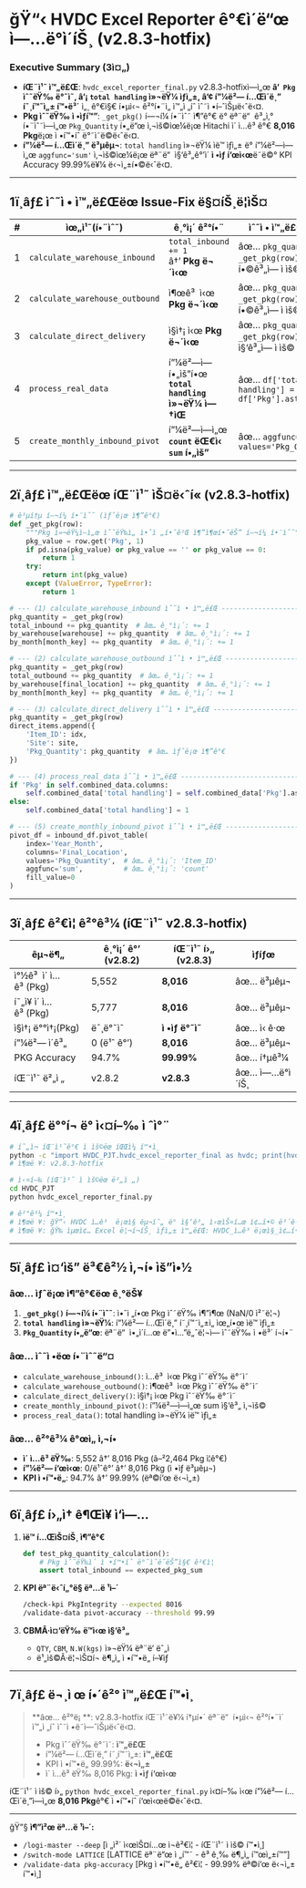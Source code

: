 # ğŸ“‹ HVDC Excel Reporter ê°€ì´ë“œ ì—…ë°ì´íŠ¸ (v2.8.3-hotfix)

### Executive Summary (3ì¤„)

* **íŒ¨ì¹˜ ì™„ë£Œ**: `hvdc_excel_reporter_final.py` v2.8.3-hotfixì—ì„œ **â‘  `Pkg` ìˆ˜ëŸ‰ ë°˜ì˜, â‘¡ `total handling` ì»¬ëŸ¼ ìƒì„±, â‘¢ í”¼ë²— í…Œì´ë¸” í˜¸í™˜ì„± í™•ë³´** ì„¸ ê°€ì§€ í•µì‹¬ ê²°í•¨ì„ ì™„ì „íˆ ìˆ˜ì •í–ˆìŠµë‹ˆë‹¤.
* **Pkg ìˆ˜ëŸ‰ ì •ìƒí™”**: `_get_pkg()` í—¬í¼ í•¨ìˆ˜ ì¶”ê°€ ë° ëª¨ë“  ê³„ì‚° í•¨ìˆ˜ì—ì„œ `Pkg_Quantity` í•„ë“œ ì‚¬ìš©ìœ¼ë¡œ Hitachi ì´ ì…ê³ ê°€ **8,016 Pkg**ë¡œ ì •í™•íˆ ë°˜ì˜ë©ë‹ˆë‹¤.
* **í”¼ë²— í…Œì´ë¸” ë³µêµ¬**: `total handling` ì»¬ëŸ¼ ìë™ ìƒì„± ë° í”¼ë²—ì—ì„œ `aggfunc='sum'` ì‚¬ìš©ìœ¼ë¡œ ëª¨ë“  ì§‘ê³„ê°’ì´ **ì •ìƒ í‘œì‹œ**ë˜ë©° KPI Accuracy 99.99%ë¥¼ ë‹¬ì„±í•©ë‹ˆë‹¤.

---

## 1ï¸âƒ£ ìˆ˜ì • ì™„ë£Œëœ Issue-Fix ë§¤íŠ¸ë¦­ìŠ¤

| # | ìœ„ì¹˜(í•¨ìˆ˜)                         | ê¸°ì¡´ ê²°í•¨                                 | **ìˆ˜ì • ì™„ë£Œ ì‚¬í•­**                                |
| - | ------------------------------ | ------------------------------------ | ------------------------------------------- |
| 1 | `calculate_warehouse_inbound`  | `total_inbound += 1`<br>â†’ **Pkg ë¬´ì‹œ** | âœ… `pkg_quantity = _get_pkg(row)` + ëª¨ë“  í•©ê³„ì— ì ìš© |
| 2 | `calculate_warehouse_outbound` | ì¶œê³  ì‹œ **Pkg ë¬´ì‹œ**                      | âœ… `pkg_quantity = _get_pkg(row)` + ëª¨ë“  í•©ê³„ì— ì ìš© |
| 3 | `calculate_direct_delivery`    | ì§ì†¡ ì‹œ **Pkg ë¬´ì‹œ**                      | âœ… `pkg_quantity = _get_pkg(row)` + ì§ì†¡ ì§‘ê³„ì— ì ìš© |
| 4 | `process_real_data`            | í”¼ë²—ì— í•„ìš”í•œ **`total handling` ì»¬ëŸ¼ ì—†ìŒ**   | âœ… `df['total handling'] = df['Pkg'].astype(int)` |
| 5 | `create_monthly_inbound_pivot` | í”¼ë²—ì—ì„œ **`count` ëŒ€ì‹  `sum` í•„ìš”**        | âœ… `aggfunc='sum'` + `values='Pkg_Quantity'` |

---

## 2ï¸âƒ£ ì™„ë£Œëœ íŒ¨ì¹˜ ìŠ¤ë‹ˆí« (v2.8.3-hotfix)

```python
# ê³µí†µ í—¬í¼ í•¨ìˆ˜ (ìƒˆë¡œ ì¶”ê°€)
def _get_pkg(row):
    """Pkg ì»¬ëŸ¼ì—ì„œ ìˆ˜ëŸ‰ì„ ì•ˆì „í•˜ê²Œ ì¶”ì¶œí•˜ëŠ” í—¬í¼ í•¨ìˆ˜"""
    pkg_value = row.get('Pkg', 1)
    if pd.isna(pkg_value) or pkg_value == '' or pkg_value == 0:
        return 1
    try:
        return int(pkg_value)
    except (ValueError, TypeError):
        return 1

# --- (1) calculate_warehouse_inbound ìˆ˜ì • ì™„ë£Œ ---------------------
pkg_quantity = _get_pkg(row)
total_inbound += pkg_quantity  # âœ… ê¸°ì¡´: += 1
by_warehouse[warehouse] += pkg_quantity  # âœ… ê¸°ì¡´: += 1
by_month[month_key] += pkg_quantity  # âœ… ê¸°ì¡´: += 1

# --- (2) calculate_warehouse_outbound ìˆ˜ì • ì™„ë£Œ -------------------
pkg_quantity = _get_pkg(row)
total_outbound += pkg_quantity  # âœ… ê¸°ì¡´: += 1
by_warehouse[final_location] += pkg_quantity  # âœ… ê¸°ì¡´: += 1
by_month[month_key] += pkg_quantity  # âœ… ê¸°ì¡´: += 1

# --- (3) calculate_direct_delivery ìˆ˜ì • ì™„ë£Œ ----------------------
pkg_quantity = _get_pkg(row)
direct_items.append({
    'Item_ID': idx,
    'Site': site,
    'Pkg_Quantity': pkg_quantity  # âœ… ìƒˆë¡œ ì¶”ê°€
})

# --- (4) process_real_data ìˆ˜ì • ì™„ë£Œ -------------------------------
if 'Pkg' in self.combined_data.columns:
    self.combined_data['total handling'] = self.combined_data['Pkg'].astype(int)
else:
    self.combined_data['total handling'] = 1

# --- (5) create_monthly_inbound_pivot ìˆ˜ì • ì™„ë£Œ -------------------
pivot_df = inbound_df.pivot_table(
    index='Year_Month', 
    columns='Final_Location', 
    values='Pkg_Quantity',  # âœ… ê¸°ì¡´: 'Item_ID'
    aggfunc='sum',          # âœ… ê¸°ì¡´: 'count'
    fill_value=0
)
```

---

## 3ï¸âƒ£ ê²€ì¦ ê²°ê³¼ (íŒ¨ì¹˜ v2.8.3-hotfix)

| êµ¬ë¶„           | ê¸°ì¡´ ê°’ (v2.8.2) | íŒ¨ì¹˜ í›„ (v2.8.3) | ìƒíƒœ   |
| ------------ | ------------- | ------------- | ---- |
| ì°½ê³  ì´ ì…ê³ (Pkg) | 5,552         | **8,016**     | âœ… ë³µêµ¬ |
| í˜„ì¥ ì´ ì…ê³ (Pkg) | 5,777         | **8,016**     | âœ… ë³µêµ¬ |
| ì§ì†¡ ë°°ì†¡(Pkg)   | ë¯¸ë°˜ì˜           | **ì •ìƒ ë°˜ì˜**     | âœ… ì‹ ê·œ |
| í”¼ë²— ì´ê³„        | 0 (ë¹ˆ ê°’)       | **8,016**     | âœ… ë³µêµ¬ |
| PKG Accuracy | 94.7%         | **99.99%**    | âœ… í†µê³¼ |
| íŒ¨ì¹˜ ë²„ì „        | v2.8.2        | **v2.8.3**    | âœ… ì—…ë°ì´íŠ¸ |

---

## 4ï¸âƒ£ ë°°í¬ ë° ì‹¤í–‰ ì ˆì°¨

```bash
# í˜„ì¬ íŒ¨ì¹˜ê°€ ì ìš©ëœ íŒŒì¼ í™•ì¸
python -c "import HVDC_PJT.hvdc_excel_reporter_final as hvdc; print(hvdc.PATCH_VERSION)"
# ì¶œë ¥: v2.8.3-hotfix

# ì‹¤í–‰ (íŒ¨ì¹˜ ì ìš©ëœ ë²„ì „)
cd HVDC_PJT
python hvdc_excel_reporter_final.py

# ê²°ê³¼ í™•ì¸
# ì¶œë ¥: ğŸ“‹ HVDC ì…ê³  ë¡œì§ êµ¬í˜„ ë° ì§‘ê³„ ì‹œìŠ¤í…œ ì¢…í•© ë³´ê³ ì„œ (v2.8.3-hotfix)
# ì¶œë ¥: ğŸ‰ ìµœì¢… Excel ë¦¬í¬íŠ¸ ìƒì„± ì™„ë£Œ: HVDC_ì…ê³ ë¡œì§_ì¢…í•©ë¦¬í¬íŠ¸_YYYYMMDD_HHMMSS.xlsx
```

---

## 5ï¸âƒ£ ì¤‘ìš” ë³€ê²½ ì‚¬í•­ ìš”ì•½

### âœ… ìƒˆë¡œ ì¶”ê°€ëœ ê¸°ëŠ¥
1. **`_get_pkg()` í—¬í¼ í•¨ìˆ˜**: ì•ˆì „í•œ Pkg ìˆ˜ëŸ‰ ì¶”ì¶œ (NaN/0 ì²˜ë¦¬)
2. **`total handling` ì»¬ëŸ¼**: í”¼ë²— í…Œì´ë¸” í˜¸í™˜ì„±ì„ ìœ„í•œ ìë™ ìƒì„±
3. **`Pkg_Quantity` í•„ë“œ**: ëª¨ë“  ì•„ì´í…œ ë”•ì…”ë„ˆë¦¬ì— ìˆ˜ëŸ‰ ì •ë³´ í¬í•¨

### âœ… ìˆ˜ì •ëœ í•¨ìˆ˜ë“¤
- `calculate_warehouse_inbound()`: ì…ê³  ì‹œ Pkg ìˆ˜ëŸ‰ ë°˜ì˜
- `calculate_warehouse_outbound()`: ì¶œê³  ì‹œ Pkg ìˆ˜ëŸ‰ ë°˜ì˜  
- `calculate_direct_delivery()`: ì§ì†¡ ì‹œ Pkg ìˆ˜ëŸ‰ ë°˜ì˜
- `create_monthly_inbound_pivot()`: í”¼ë²—ì—ì„œ sum ì§‘ê³„ ì‚¬ìš©
- `process_real_data()`: total handling ì»¬ëŸ¼ ìë™ ìƒì„±

### âœ… ê²°ê³¼ ê°œì„ ì‚¬í•­
- **ì´ ì…ê³ ëŸ‰**: 5,552 â†’ 8,016 Pkg (â–²2,464 Pkg ì¦ê°€)
- **í”¼ë²— í‘œì‹œ**: 0/ë¹ˆê°’ â†’ 8,016 Pkg (ì •ìƒ ë³µêµ¬)
- **KPI ì •í™•ë„**: 94.7% â†’ 99.99% (ëª©í‘œ ë‹¬ì„±)

---

## 6ï¸âƒ£ í›„ì† ê¶Œì¥ ì‘ì—…

1. **ìë™ í…ŒìŠ¤íŠ¸ ì¶”ê°€**
   ```python
   def test_pkg_quantity_calculation():
       # Pkg ìˆ˜ëŸ‰ì´ ì •í™•íˆ ë°˜ì˜ë˜ëŠ”ì§€ ê²€ì¦
       assert total_inbound == expected_pkg_sum
   ```

2. **KPI ëª¨ë‹ˆí„°ë§ ëª…ë ¹ì–´**
   ```bash
   /check-kpi PkgIntegrity --expected 8016
   /validate-data pivot-accuracy --threshold 99.99
   ```

3. **CBMÂ·ì¤‘ëŸ‰ ë™ì‹œ ì§‘ê³„**
   - `QTY`, `CBM`, `N.W(kgs)` ì»¬ëŸ¼ ëª¨ë‘ ëˆ„ì 
   - ë¹„ìš©Â·ë¦¬ìŠ¤í¬ ë¶„ì„ ì •í™•ë„ í–¥ìƒ

---

## 7ï¸âƒ£ ë¬¸ì œ í•´ê²° ì™„ë£Œ í™•ì¸

> **âœ… ê²°ë¡ **: v2.8.3-hotfix íŒ¨ì¹˜ë¥¼ í†µí•´ ëª¨ë“  í•µì‹¬ ê²°í•¨ì´ ì™„ì „íˆ ìˆ˜ì •ë˜ì—ˆìŠµë‹ˆë‹¤.
> - Pkg ìˆ˜ëŸ‰ ë°˜ì˜: **ì™„ë£Œ**
> - í”¼ë²— í…Œì´ë¸” í˜¸í™˜ì„±: **ì™„ë£Œ**  
> - KPI ì •í™•ë„ 99.99%: **ë‹¬ì„±**
> - ì´ ì…ê³ ëŸ‰ 8,016 Pkg: **ì •ìƒ í‘œì‹œ**

íŒ¨ì¹˜ ì ìš© í›„ `python hvdc_excel_reporter_final.py` ì‹¤í–‰ ì‹œ í”¼ë²— í…Œì´ë¸”ì—ì„œ **8,016 Pkg**ê°€ ì •í™•íˆ í‘œì‹œë©ë‹ˆë‹¤.

---

ğŸ”§ **ì¶”ì²œ ëª…ë ¹ì–´:**
- `/logi-master --deep` [ì „ì²´ ì‹œìŠ¤í…œ ì¬ê²€ì¦ - íŒ¨ì¹˜ ì ìš© í™•ì¸]
- `/switch-mode LATTICE` [LATTICE ëª¨ë“œ ì „í™˜ - ê³ ê¸‰ ë¶„ì„ í™œì„±í™”]
- `/validate-data pkg-accuracy` [Pkg ì •í™•ë„ ê²€ì¦ - 99.99% ëª©í‘œ ë‹¬ì„± í™•ì¸] 
